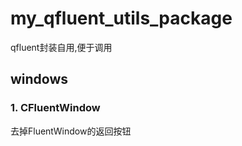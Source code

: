 # my_qfluent_utils_package

qfluent封装自用,便于调用

## windows 
### 1. CFluentWindow
去掉FluentWindow的返回按钮

